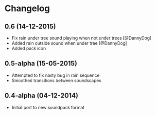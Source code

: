 # Changelog

## 0.6 (14-12-2015)
* Fix rain under tree sound playing when not under trees [@DannyDog]
* Added rain outside sound when under tree [@DannyDog]
* Added pack icon

## 0.5-alpha (15-05-2015)
* Attempted to fix nasty bug in rain sequence
* Smoothed transitions between soundscapes

## 0.4-alpha (04-12-2014)
* Initial port to new soundpack format